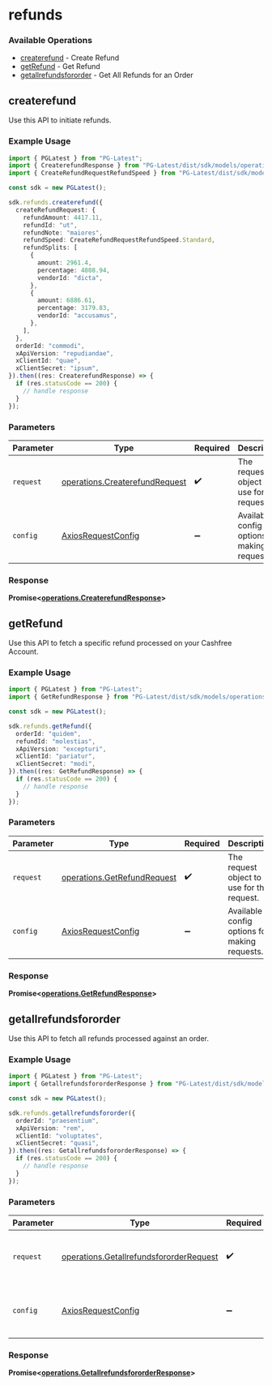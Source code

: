 # refunds

### Available Operations

* [createrefund](#createrefund) - Create Refund
* [getRefund](#getrefund) - Get Refund
* [getallrefundsfororder](#getallrefundsfororder) - Get All Refunds for an Order

## createrefund

Use this API to initiate refunds.

### Example Usage

```typescript
import { PGLatest } from "PG-Latest";
import { CreaterefundResponse } from "PG-Latest/dist/sdk/models/operations";
import { CreateRefundRequestRefundSpeed } from "PG-Latest/dist/sdk/models/shared";

const sdk = new PGLatest();

sdk.refunds.createrefund({
  createRefundRequest: {
    refundAmount: 4417.11,
    refundId: "ut",
    refundNote: "maiores",
    refundSpeed: CreateRefundRequestRefundSpeed.Standard,
    refundSplits: [
      {
        amount: 2961.4,
        percentage: 4808.94,
        vendorId: "dicta",
      },
      {
        amount: 6886.61,
        percentage: 3179.83,
        vendorId: "accusamus",
      },
    ],
  },
  orderId: "commodi",
  xApiVersion: "repudiandae",
  xClientId: "quae",
  xClientSecret: "ipsum",
}).then((res: CreaterefundResponse) => {
  if (res.statusCode == 200) {
    // handle response
  }
});
```

### Parameters

| Parameter                                                                        | Type                                                                             | Required                                                                         | Description                                                                      |
| -------------------------------------------------------------------------------- | -------------------------------------------------------------------------------- | -------------------------------------------------------------------------------- | -------------------------------------------------------------------------------- |
| `request`                                                                        | [operations.CreaterefundRequest](../../models/operations/createrefundrequest.md) | :heavy_check_mark:                                                               | The request object to use for the request.                                       |
| `config`                                                                         | [AxiosRequestConfig](https://axios-http.com/docs/req_config)                     | :heavy_minus_sign:                                                               | Available config options for making requests.                                    |


### Response

**Promise<[operations.CreaterefundResponse](../../models/operations/createrefundresponse.md)>**


## getRefund

Use this API to fetch a specific refund processed on your Cashfree Account.

### Example Usage

```typescript
import { PGLatest } from "PG-Latest";
import { GetRefundResponse } from "PG-Latest/dist/sdk/models/operations";

const sdk = new PGLatest();

sdk.refunds.getRefund({
  orderId: "quidem",
  refundId: "molestias",
  xApiVersion: "excepturi",
  xClientId: "pariatur",
  xClientSecret: "modi",
}).then((res: GetRefundResponse) => {
  if (res.statusCode == 200) {
    // handle response
  }
});
```

### Parameters

| Parameter                                                                  | Type                                                                       | Required                                                                   | Description                                                                |
| -------------------------------------------------------------------------- | -------------------------------------------------------------------------- | -------------------------------------------------------------------------- | -------------------------------------------------------------------------- |
| `request`                                                                  | [operations.GetRefundRequest](../../models/operations/getrefundrequest.md) | :heavy_check_mark:                                                         | The request object to use for the request.                                 |
| `config`                                                                   | [AxiosRequestConfig](https://axios-http.com/docs/req_config)               | :heavy_minus_sign:                                                         | Available config options for making requests.                              |


### Response

**Promise<[operations.GetRefundResponse](../../models/operations/getrefundresponse.md)>**


## getallrefundsfororder

Use this API to fetch all refunds processed against an order.

### Example Usage

```typescript
import { PGLatest } from "PG-Latest";
import { GetallrefundsfororderResponse } from "PG-Latest/dist/sdk/models/operations";

const sdk = new PGLatest();

sdk.refunds.getallrefundsfororder({
  orderId: "praesentium",
  xApiVersion: "rem",
  xClientId: "voluptates",
  xClientSecret: "quasi",
}).then((res: GetallrefundsfororderResponse) => {
  if (res.statusCode == 200) {
    // handle response
  }
});
```

### Parameters

| Parameter                                                                                          | Type                                                                                               | Required                                                                                           | Description                                                                                        |
| -------------------------------------------------------------------------------------------------- | -------------------------------------------------------------------------------------------------- | -------------------------------------------------------------------------------------------------- | -------------------------------------------------------------------------------------------------- |
| `request`                                                                                          | [operations.GetallrefundsfororderRequest](../../models/operations/getallrefundsfororderrequest.md) | :heavy_check_mark:                                                                                 | The request object to use for the request.                                                         |
| `config`                                                                                           | [AxiosRequestConfig](https://axios-http.com/docs/req_config)                                       | :heavy_minus_sign:                                                                                 | Available config options for making requests.                                                      |


### Response

**Promise<[operations.GetallrefundsfororderResponse](../../models/operations/getallrefundsfororderresponse.md)>**

